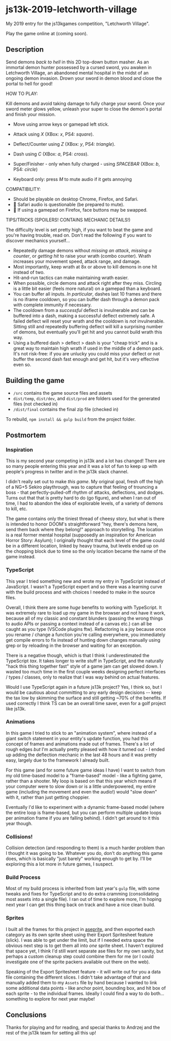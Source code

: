 # js13k-2019-letchworth-village

My 2019 entry for the js13kgames competition, "Letchworth Village".

Play the game online at (coming soon).

## Description

Send demons _back to hell_ in this 2D top-down button masher. As an immortal demon hunter possessed by a cursed sword,
you awaken in Letchworth Village, an abandoned mental hospital in the midst of an ongoing demon invasion. Drown your
sword in demon blood and close the portal to hell for good!

HOW TO PLAY:

Kill demons and avoid taking damage to fully charge your sword. Once your sword meter glows yellow, unleash
your super to close the demon's portal and finish your mission.

- Move using arrow keys or gamepad left stick.
- Attack using *X* (XBox: *x*, PS4: *square*).
- Deflect/Counter using *Z* (XBox: *y*, PS4: *triangle*).
- Dash using *C* (XBox: *a*, PS4: *cross*).
- Super/Finisher - only when fully charged - using *SPACEBAR* (XBox: *b*, PS4: *circle*)

- Keyboard only: press *M* to mute audio if it gets annoying

COMPATIBILITY:

- Should be playable on desktop Chrome, Firefox, and Safari.
- :bug: Safari audio is questionable (be prepared to mute).
- :bug: If using a gamepad on Firefox, face buttons may be swapped.

TIPS/TRICKS (SPOILERS! CONTAINS MECHANIC DETAILS!)

The difficulty level is set pretty high, if you want to beat the game and you're having trouble,
read on. Don't read the following if you want to discover mechanics yourself...

- Repeatedly damage demons without _missing an attack_, _missing a counter_, or _getting hit_ to raise
  your wrath (combo counter). Wrath increases your movement speed, attack range, and damage.
- Most importantly, keep wrath at 8x or above to kill demons in one hit instead of two.
- Hit-and-run tactics can make maintaining wrath easier.
- When possible, circle demons and attack right after they miss. Circling is a little bit easier
  (feels more natural) on a gamepad than a keyboard.
- You can buffer all inputs. _In particular_, dashes last 10 frames and there is no iframe cooldown,
  so you can buffer dash through a demon pack with complete immunity if necessary.
- The cooldown from a _successful_ deflect is invulnerable and can be buffered into a dash, making
  a successful deflect extremely safe. A failed deflect will reset your wrath and the cooldown is
  _not_ invulnerable. Sitting still and repeatedly buffering deflect will kill a surprising number
  of demons, but eventually you'll get hit and you cannot build wrath this way.
- Using a buffered dash > deflect > dash is your "cheap trick" and is a great way to maintain high
  wrath if used in the middle of a demon pack. It's not risk-free: if you are unlucky you could miss
  your deflect or not buffer the second dash fast enough and get hit, but it's very effective even so.

## Building the game

- `/src` contains the game source files and assets
- `dist/temp`, `dist/dev`, and `dist/prod` are folders used for the generated files (not checked in)
- `/dist/final` contains the final zip file (checked in)

To rebuild, `npm install && gulp build` from the project folder.

## Postmortem

### Inspiration

This is my second year competing in js13k and a lot has changed! There are so many people entering this year and it was a lot
of fun to keep up with people's progress in twitter and in the js13k slack channel.

I didn't really set out to make _this game_. My original goal, fresh off the high of a NG+5 Sekiro playthrough, was to capture
that feeling of trouncing a boss - that perfectly-pulled-off rhythm of attacks, deflections, and dodges. Turns out that that
is pretty hard to do (go figure), and when I ran out of time, I had to abandon the idea of explorable levels, of a variety
of demons to kill, etc.

The game contains only the tiniest thread of cheesy story, but what is there is intended to honor DOOM's straightforward
"hey, there's demons here, send them back where they belong!" approach to storytelling. The location is a real former
mental hospital (supposedly an inspiration for American Horror Story: Asylum); I originally thought that each level of the
game could be in a different location, linked by heavy trauma, but levels ended up on the chopping block due to time
so the only location became the name of the game instead.

### TypeScript

This year I tried something new and wrote my entry in TypeScript instead of JavaScript. I wasn't a TypeScript expert and
so there was a learning curve with the build process and with choices I needed to make in the source files.

Overall, I think there are some _huge_ benefits to working with TypeScript. It was extremely rare to load up my game
in the browser and not have it work, because all of my classic and constant blunders (passing the wrong things to audio
APIs or passing a context instead of a canvas etc.) can all be caught as you type (VSCode plugins ftw). Refactoring is
a joy because once you rename / change a function you're calling everywhere, you immediately get compile errors to fix
instead of hunting down changes manually using grep or by reloading in the browser and waiting for an exception.

There is a negative though, which is that I think I underestimated the TypeScript _tax_. It takes longer to write stuff
in TypeScript, and the naturally "hack this thing together fast" style of a game jam can get slowed down. I wasted
too much time in the first couple weeks designing perfect interfaces / types / classes, only to realize that I was way
behind on actual features.

Would I use TypeScript again in a future js13k project? Yes, I think so, but I would be cautious about committing to
any early design decisions -- keep the tax low by skimming the surface and still getting ~70% of the benefits. If
used correctly I think TS can be an overall time saver, even for a golf project like js13k.

### Animations

In this game I tried to stick to an "animation system", where instead of a giant switch statement in your entity's
update function, you had this concept of frames and animations made out of frames. There's a lot of rough edges
_but_ I'm actually pretty pleased with how it turned out - I ended up adding the deflection mechanic in the last
48 hours and it was pretty easy, largely due to the framework I already built.

For this game (and for some future game ideas I have) I want to switch from my old time-based model to a "frame-based"
model - like a fighting game, rather than a shooter. My loop is based on that this year which means if your computer
were to slow down or is a little underpowered, my entire game (including the movement and even the audio!) would
"slow down" with it, rather than just getting choppier.

Eventually I'd like to experiment with a dynamic frame-based model (where the entire loop is frame-based, but you
can perform multiple update loops per animation frame if you are falling behind). I didn't get around to it this year
though.

### Collisions!

Collision detection (and responding to them) is a much harder problem than I thought it was going to be. Whatever
you do, don't do anything this game does, which is basically "just barely" working enough to get by. I'll be
exploring this a lot more in future games, I suspect.

### Build Process

Most of my build process is inherited from last year's `gulp` file, with some tweaks and fixes for TypeScript and
to do extra cramming (consolidating most assets into a single file). I ran out of time to explore more, I'm hoping
next year I can get this thing back on track and have a nice clean build.

### Sprites

I built all the frames for this project in [aseprite](https://www.aseprite.org/), and then exported each category
as its own sprite sheet using their Export Spritesheet feature (slick). I was able to get under the limit, but
if I needed extra space the obvious next step is to get them all into _one_ sprite sheet. I haven't explored that
space yet, I think I'd still want separate ase files for my own sanity, but perhaps a custom cleanup step could
combine them for me (or I could investigate one of the sprite packers available out there on the web).

Speaking of the Export Spritesheet feature - it will write out for you a data file containing the different slices.
I didn't take advantage of that and manually added them to my `Assets` file by hand because I wanted to link some
additional data points - like anchor point, bounding box, and hit box of each sprite - to the individual frames.
Ideally I could find a way to do both... something to explore for next year maybe!

## Conclusions

Thanks for playing and for reading, and special thanks to Andrzej and the rest of the js13k team for setting all this up!
